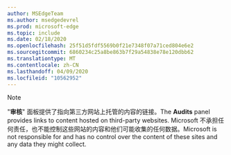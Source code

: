 ```yaml
---
author: MSEdgeTeam
ms.author: msedgedevrel
ms.prod: microsoft-edge
ms.topic: include
ms.date: 02/18/2020
ms.openlocfilehash: 25f51d5fdf5569b0f21e7348f07a71ced804e6e2
ms.sourcegitcommit: 6860234c25a8be863b7f29a54838e78e120dbb62
ms.translationtype: MT
ms.contentlocale: zh-CN
ms.lasthandoff: 04/09/2020
ms.locfileid: "10562952"
---
```

> [!NOTE]
> <span data-ttu-id="899b3-101">"**审核**" 面板提供了指向第三方网站上托管的内容的链接。</span><span class="sxs-lookup"><span data-stu-id="899b3-101">The **Audits** panel provides links to content hosted on third-party websites.</span></span>  <span data-ttu-id="899b3-102">Microsoft 不承担任何责任，也不能控制这些网站的内容和他们可能收集的任何数据。</span><span class="sxs-lookup"><span data-stu-id="899b3-102">Microsoft is not responsible for and has no control over the content of these sites and any data they might collect.</span></span>  
> 

<!-- image links -->  

<!-- links -->  

